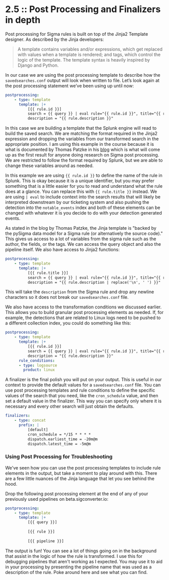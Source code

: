 # 2.5 :: Post Processing and Finalizers in depth

Post processing for Sigma rules is built on top of the Jinja2 Template designer. As described by the Jinja developers:

> A template contains variables and/or expressions, which get replaced with values when a template is rendered; and tags, which control the logic of the template. The template syntax is heavily inspired by Django and Python.

In our case we are using the post processing template to describe how the `savedsearches.conf` output will look when written to file. Let’s look again at the post processing statement we’ve been using up until now:

```yaml
postprocessing:
    - type: template
      template: |+
          [{{ rule.id }}]
          search = {{ query }} | eval rule="{{ rule.id }}", title="{{ rule.title }}" | collect index=notable_events
          description = "{{ rule.description }}"
```

In this case we are building a template that the Splunk engine will read to build the saved search. We are matching the format required in the Jinja2 expression and dropping the variables from our transformed search in the appropriate position. I am using this example in the course because it is what is documented by Thomas Patzke in his [blog](https://blog.sigmahq.io/introducing-query-post-processing-and-output-finalization-to-processing-pipelines-4bfe74087ac1) which is what will come up as the first result for anyone doing research on Sigma post processing. We are restricted to follow the format required by Splunk, but we are able to change these variables around as needed.

In this example we are using `{{ rule.id }}` to define the name of the rule in Splunk. This is okay because it is a unique identifier, but you may prefer something that is a little easier for you to read and understand what the rule does at a glance. You can replace this with `{{ rule.title }}` instead. We are using `| eval` to include context into the search results that will likely be interpreted downstream by our ticketing system and also pushing the detection into the `notable_events` index and both of these elements can be changed with whatever it is you decide to do with your detection generated events.

As stated in the blog by Thomas Patzke, the Jinja template is "backed by the pySigma data model for a Sigma rule (or alternatively the source code)." This gives us access to a lot of variables from the sigma rule such as the author, the fields, or the tags. We can access the query object and also the pipeline itself. We also have access to Jinja2 functions:

```yaml
postprocessing:
    - type: template
      template: |+
          [{{ rule.title }}]
          search = {{ query }} | eval rule="{{ rule.id }}", title="{{ rule.title }}" | collect index=notable_events addinfo=True source="{{ rule.id }}"
          description = "{{ rule.description | replace('\n', ' ') }}"
```

This will take the `description` from the Sigma rule and drop any newline characters so it does not break our `savedsearches.conf` file.

We also have access to the transformation conditions we discussed earlier. This allows you to build granular post processing elements as needed. If, for example, the detections that are related to Linux logs need to be pushed to a different collection index, you could do something like this:

```yaml
postprocessing:
    - type: template
      template: |+
          [{{ rule.id }}]
          search = {{ query }} | eval rule="{{ rule.id }}", title="{{ rule.title }}" | collect index=linux_notable_events
          description = "{{ rule.description }}"
      rule_conditions:
      - type: logsource
        product: linux
```

A finalizer is the final polish you will put on your output. This is useful in our context to provide the default values for a `savedsearches.conf` file. You can use post processing templates and rule conditions to define the specific values of the search that you need, like the `cron_schedule` value, and then set a default value in the finalizer. This way you can specify only where it is necessary and every other search will just obtain the defaults.

```yaml
finalizers:
    - type: concat
      prefix: |
          [default]
          cron_schedule = */15 * * * *
          dispatch.earliest_time = -20m@m
          dispatch.latest_time = -5m@m
```
### Using Post Processing for Troubleshooting

We've seen how you can use the post processing templates to include rule elements in the output, but take a moment to play around with this. There are a few little nuances of the Jinja language that let you see behind the hood.

Drop the following post processing element at the end of any of your previously used pipelines on beta.sigconverter.io:

```yaml
postprocessing:
    - type: template
      template: |+
          [{{ query }}]
        
          [{{ rule }}]
        
          [{{ pipeline }}]
```

The output is fun! You can see a lot of things going on in the background that assist in the logic of how the rule is transformed. I use this for debugging pipelines that aren't working as I expected. You may use it to aid in your processing by presenting the pipeline name that was used as a description of the rule. Poke around here and see what you can find.
